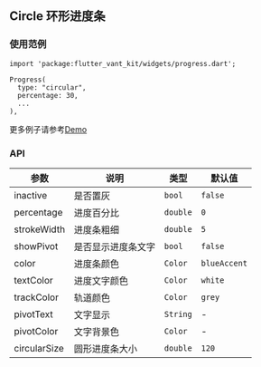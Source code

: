 ## Circle 环形进度条

### 使用范例

```
import 'package:flutter_vant_kit/widgets/progress.dart';

Progress(
  type: "circular",
  percentage: 30,
  ...
),
```

更多例子请参考[Demo](../lib/routes/demoCircle.dart)

### API

| 参数  | 说明  | 类型  | 默认值  |
| ------------ | ------------ | ------------ | ------------ |
| inactive | 是否置灰 | `bool` | `false` |
| percentage | 进度百分比 | `double` | `0` |
| strokeWidth | 进度条粗细 | `double` | `5` |
| showPivot | 是否显示进度条文字 | `bool` | `false` |
| color | 进度条颜色 | `Color` | `blueAccent` |
| textColor | 进度文字颜色 | `Color` | `white` |
| trackColor | 轨道颜色 | `Color` | `grey` |
| pivotText | 文字显示 | `String` | - |
| pivotColor | 文字背景色 | `Color` | - |
| circularSize | 圆形进度条大小 | `double` | `120` |

